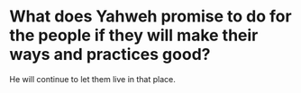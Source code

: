 # What does Yahweh promise to do for the people if they will make their ways and practices good?

He will continue to let them live in that place.
